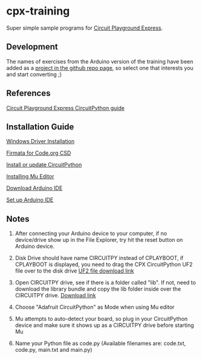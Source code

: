 # cpx-training
Super simple sample programs for [Circuit Playground Express](https://www.adafruit.com/product/3333).

## Development
The names of exercises from the Arduino version of the training have been added as a [project in the github repo page](https://github.com/mimiflynn/cpx-training/projects/1), so select one that interests you and start converting ;)

## References
[Circuit Playground Express CircuitPython guide](https://learn.adafruit.com/adafruit-circuit-playground-express/circuitpython-quickstart)

## Installation Guide
[Windows Driver Installation](https://learn.adafruit.com/adafruit-circuit-playground-express/adafruit2-windows-driver-installation)

[Firmata for Code.org CSD](https://learn.adafruit.com/adafruit-circuit-playground-express/code-org-csd)

[Install or update CircuitPython](https://learn.adafruit.com/adafruit-circuit-playground-express/circuitpython-quickstart)

[Installing Mu Editor](https://learn.adafruit.com/adafruit-circuit-playground-express/installing-mu-editor)

[Download Arduino IDE](https://www.arduino.cc/en/Main/Software)

[Set up Arduino IDE](https://learn.adafruit.com/adafruit-circuit-playground-express/set-up-arduino-ide)

## Notes 
1. After connecting your Arduino device to your computer, if no device/drive show up in the File Explorer, try hit the reset button on Arduino device. 

2. Disk Drive should have name CIRCUITPY instead of CPLAYBOOT, if CPLAYBOOT is displayed, you need to drag the CPX CircuitPython UF2 file over to the disk drive [UF2 file download link](https://learn.adafruit.com/adafruit-circuit-playground-express/circuitpython-quickstart)

3. Open CIRCUITPY drive, see if there is a folder called "lib". If not, need to download the library bundle and copy the lib folder inside over the CIRCUITPY drive. [Download link](https://github.com/adafruit/Adafruit_CircuitPython_Bundle/releases/tag/20190206)

4. Choose "Adafruit CircuitPython" as Mode when using Mu editor

5. Mu attempts to auto-detect your board, so plug in your CircuitPython device and make sure it shows up as a CIRCUITPY drive before starting Mu

6. Name your Python file as code.py (Available filenames are: code.txt, code.py, main.txt and main.py)

